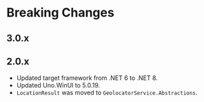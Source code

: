# Breaking Changes

<!-- Add a header (##) with the version and list the breaking changes.-->

## 3.0.x
<!--
  - `Something` was removed.
  - `This` was renamed to `That`.
-->

## 2.0.x

- Updated target framework from .NET 6 to .NET 8.
- Updated Uno.WinUI to 5.0.19.
- `LocationResult` was moved to `GeolocatorService.Abstractions`.

